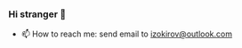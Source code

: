 ### Hi stranger 👋

-   📫 How to reach me: send email to izokirov@outlook.com
<!-- -   🌐 Website: https://izokirov.me -->
<!--
**i-zokirov/i-zokirov** is a ✨ _special_ ✨ repository because its `README.md` (this file) appears on your GitHub profile.

Here are some ideas to get you started:

-   🔭 I’m currently working on ...
-   🌱 I’m currently learning ...
-   👯 I’m looking to collaborate on ...
-   🤔 I’m looking for help with ...
-   💬 Ask me about ...
-   📫 How to reach me: ...
-   😄 Pronouns: ...
-   ⚡ Fun fact: ...
    -->
